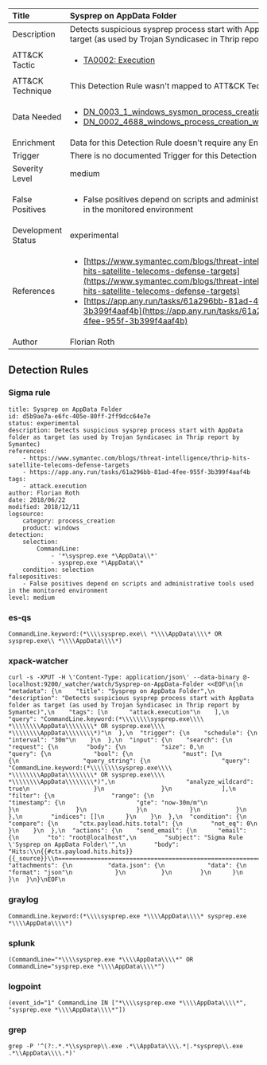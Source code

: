 | Title                | Sysprep on AppData Folder                                                                                                                                                 |
|:---------------------|:------------------------------------------------------------------------------------------------------------------------------------------------------------|
| Description          | Detects suspicious sysprep process start with AppData folder as target (as used by Trojan Syndicasec in Thrip report by Symantec)                                                                                                                                           |
| ATT&amp;CK Tactic    |  <ul><li>[TA0002: Execution](https://attack.mitre.org/tactics/TA0002)</li></ul>  |
| ATT&amp;CK Technique |  This Detection Rule wasn't mapped to ATT&amp;CK Technique yet  |
| Data Needed          | <ul><li>[DN_0003_1_windows_sysmon_process_creation](../Data_Needed/DN_0003_1_windows_sysmon_process_creation.md)</li><li>[DN_0002_4688_windows_process_creation_with_commandline](../Data_Needed/DN_0002_4688_windows_process_creation_with_commandline.md)</li></ul>  |
| Enrichment           |  Data for this Detection Rule doesn't require any Enrichments.  |
| Trigger              |  There is no documented Trigger for this Detection Rule yet  |
| Severity Level       | medium |
| False Positives      | <ul><li>False positives depend on scripts and administrative tools used in the monitored environment</li></ul>  |
| Development Status   | experimental |
| References           | <ul><li>[https://www.symantec.com/blogs/threat-intelligence/thrip-hits-satellite-telecoms-defense-targets](https://www.symantec.com/blogs/threat-intelligence/thrip-hits-satellite-telecoms-defense-targets)</li><li>[https://app.any.run/tasks/61a296bb-81ad-4fee-955f-3b399f4aaf4b](https://app.any.run/tasks/61a296bb-81ad-4fee-955f-3b399f4aaf4b)</li></ul>  |
| Author               | Florian Roth |


## Detection Rules

### Sigma rule

```
title: Sysprep on AppData Folder
id: d5b9ae7a-e6fc-405e-80ff-2ff9dcc64e7e
status: experimental
description: Detects suspicious sysprep process start with AppData folder as target (as used by Trojan Syndicasec in Thrip report by Symantec)
references:
    - https://www.symantec.com/blogs/threat-intelligence/thrip-hits-satellite-telecoms-defense-targets
    - https://app.any.run/tasks/61a296bb-81ad-4fee-955f-3b399f4aaf4b
tags:
    - attack.execution
author: Florian Roth
date: 2018/06/22
modified: 2018/12/11
logsource:
    category: process_creation
    product: windows
detection:
    selection:
        CommandLine:
            - '*\sysprep.exe *\AppData\\*'
            - sysprep.exe *\AppData\\*
    condition: selection
falsepositives:
    - False positives depend on scripts and administrative tools used in the monitored environment
level: medium

```





### es-qs
    
```
CommandLine.keyword:(*\\\\sysprep.exe\\ *\\\\AppData\\\\* OR sysprep.exe\\ *\\\\AppData\\\\*)
```


### xpack-watcher
    
```
curl -s -XPUT -H \'Content-Type: application/json\' --data-binary @- localhost:9200/_watcher/watch/Sysprep-on-AppData-Folder <<EOF\n{\n  "metadata": {\n    "title": "Sysprep on AppData Folder",\n    "description": "Detects suspicious sysprep process start with AppData folder as target (as used by Trojan Syndicasec in Thrip report by Symantec)",\n    "tags": [\n      "attack.execution"\n    ],\n    "query": "CommandLine.keyword:(*\\\\\\\\sysprep.exe\\\\ *\\\\\\\\AppData\\\\\\\\* OR sysprep.exe\\\\ *\\\\\\\\AppData\\\\\\\\*)"\n  },\n  "trigger": {\n    "schedule": {\n      "interval": "30m"\n    }\n  },\n  "input": {\n    "search": {\n      "request": {\n        "body": {\n          "size": 0,\n          "query": {\n            "bool": {\n              "must": [\n                {\n                  "query_string": {\n                    "query": "CommandLine.keyword:(*\\\\\\\\sysprep.exe\\\\ *\\\\\\\\AppData\\\\\\\\* OR sysprep.exe\\\\ *\\\\\\\\AppData\\\\\\\\*)",\n                    "analyze_wildcard": true\n                  }\n                }\n              ],\n              "filter": {\n                "range": {\n                  "timestamp": {\n                    "gte": "now-30m/m"\n                  }\n                }\n              }\n            }\n          }\n        },\n        "indices": []\n      }\n    }\n  },\n  "condition": {\n    "compare": {\n      "ctx.payload.hits.total": {\n        "not_eq": 0\n      }\n    }\n  },\n  "actions": {\n    "send_email": {\n      "email": {\n        "to": "root@localhost",\n        "subject": "Sigma Rule \'Sysprep on AppData Folder\'",\n        "body": "Hits:\\n{{#ctx.payload.hits.hits}}{{_source}}\\n================================================================================\\n{{/ctx.payload.hits.hits}}",\n        "attachments": {\n          "data.json": {\n            "data": {\n              "format": "json"\n            }\n          }\n        }\n      }\n    }\n  }\n}\nEOF\n
```


### graylog
    
```
CommandLine.keyword:(*\\\\sysprep.exe *\\\\AppData\\\\* sysprep.exe *\\\\AppData\\\\*)
```


### splunk
    
```
(CommandLine="*\\\\sysprep.exe *\\\\AppData\\\\*" OR CommandLine="sysprep.exe *\\\\AppData\\\\*")
```


### logpoint
    
```
(event_id="1" CommandLine IN ["*\\\\sysprep.exe *\\\\AppData\\\\*", "sysprep.exe *\\\\AppData\\\\*"])
```


### grep
    
```
grep -P '^(?:.*.*\\sysprep\\.exe .*\\AppData\\\\.*|.*sysprep\\.exe .*\\AppData\\\\.*)'
```



